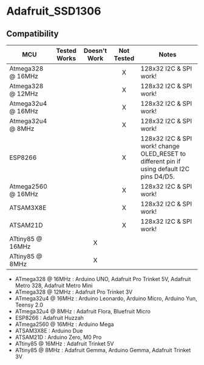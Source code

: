 # Adafruit_SSD1306
<!-- START COMPATIBILITY TABLE -->

## Compatibility

MCU               | Tested Works | Doesn't Work | Not Tested  | Notes
----------------- | :----------: | :----------: | :---------: | -----
Atmega328 @ 16MHz |             |             |     X       | 128x32 I2C &amp; SPI work!
Atmega328 @ 12MHz |             |             |     X       | 128x32 I2C &amp; SPI work!
Atmega32u4 @ 16MHz |             |             |     X       | 128x32 I2C &amp; SPI work!
Atmega32u4 @ 8MHz |             |             |     X       | 128x32 I2C &amp; SPI work!
ESP8266           |             |             |     X       | 128x32 I2C &amp; SPI work! change OLED_RESET to different pin if using default I2C pins D4/D5.
Atmega2560 @ 16MHz |             |             |     X       | 128x32 I2C &amp; SPI work!
ATSAM3X8E         |             |             |     X       | 128x32 I2C &amp; SPI work!
ATSAM21D          |             |             |     X       | 128x32 I2C &amp; SPI work!
ATtiny85 @ 16MHz  |             |      X       |            | 
ATtiny85 @ 8MHz   |             |      X       |            | 

  * ATmega328 @ 16MHz : Arduino UNO, Adafruit Pro Trinket 5V, Adafruit Metro 328, Adafruit Metro Mini
  * ATmega328 @ 12MHz : Adafruit Pro Trinket 3V
  * ATmega32u4 @ 16MHz : Arduino Leonardo, Arduino Micro, Arduino Yun, Teensy 2.0
  * ATmega32u4 @ 8MHz : Adafruit Flora, Bluefruit Micro
  * ESP8266 : Adafruit Huzzah
  * ATmega2560 @ 16MHz : Arduino Mega
  * ATSAM3X8E : Arduino Due
  * ATSAM21D : Arduino Zero, M0 Pro
  * ATtiny85 @ 16MHz : Adafruit Trinket 5V
  * ATtiny85 @ 8MHz : Adafruit Gemma, Arduino Gemma, Adafruit Trinket 3V

<!-- END COMPATIBILITY TABLE -->
